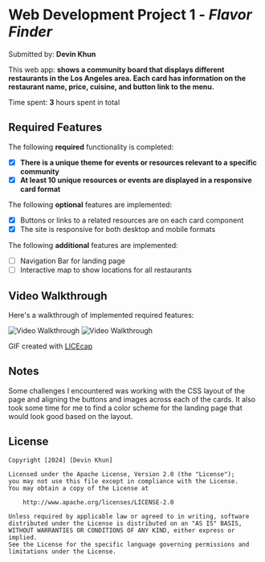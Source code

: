 # Web Development Project 1 - *Flavor Finder*

Submitted by: **Devin Khun**

This web app: **shows a community board that displays different restaurants in the Los Angeles area. Each card has information on the restaurant name, price, cuisine, and button link to the menu.**

Time spent: **3** hours spent in total

## Required Features

The following **required** functionality is completed:

- [x] **There is a unique theme for events or resources relevant to a specific community**
- [x] **At least 10 unique resources or events are displayed in a responsive card format**

The following **optional** features are implemented:

- [x] Buttons or links to a related resources are on each card component
- [x] The site is responsive for both desktop and mobile formats

The following **additional** features are implemented:

<!-- * [ ] List anything else that you added to improve the site's functionality! -->
* [ ] Navigation Bar for landing page
* [ ] Interactive map to show locations for all restaurants

## Video Walkthrough

Here's a walkthrough of implemented required features:

<img src='https://i.imgur.com/0T7c34W.gif' title='Video Walkthrough' width='' alt='Video Walkthrough' />
<img src='./src/assets/Project1.gif' title='Video Walkthrough' width='' alt='Video Walkthrough' />

<!-- Replace this with whatever GIF tool you used! -->
GIF created with [LICEcap](https://www.cockos.com/licecap/)
<!-- Recommended tools: 
[Kap](https://getkap.co/) for macOS
[ScreenToGif](https://www.screentogif.com/) for Windows
[peek](https://github.com/phw/peek) for Linux. -->

## Notes

Some challenges I encountered was working with the CSS layout of the page and aligning the buttons and images across each of the cards. It also took some time for me to find a color scheme for the landing page that would look good based on the layout.

## License

    Copyright [2024] [Devin Khun]

    Licensed under the Apache License, Version 2.0 (the "License");
    you may not use this file except in compliance with the License.
    You may obtain a copy of the License at

        http://www.apache.org/licenses/LICENSE-2.0

    Unless required by applicable law or agreed to in writing, software
    distributed under the License is distributed on an "AS IS" BASIS,
    WITHOUT WARRANTIES OR CONDITIONS OF ANY KIND, either express or implied.
    See the License for the specific language governing permissions and
    limitations under the License.

